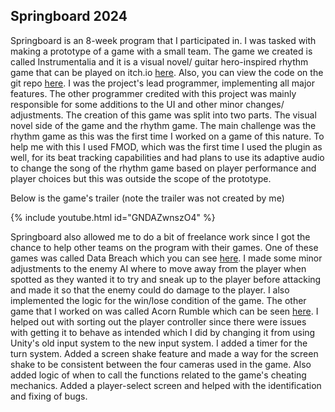 ## Springboard 2024

Springboard is an 8-week program that I participated in. I was tasked with making a prototype of a game with a small team. 
The game we created is called Instrumentalia and it is a visual novel/ guitar hero-inspired rhythm game that can be played on itch.io <a href="https://ji117.itch.io/instrumentalia">here</a>. Also, you can view the code on the git repo <a href="https://github.com/ji117/Instrumentalia">here</a>. 
I was the project's lead programmer, implementing all major features. The other programmer credited with this project was mainly responsible for some additions to the UI and other minor changes/ adjustments.
The creation of this game was split into two parts. The visual novel side of the game and the rhythm game. The main challenge was the rhythm game as this was the first time I worked on a game of this nature. To help me with this I used FMOD, which was the first time I used the plugin as well, for its beat tracking capabilities and had plans to use its adaptive audio to change the song of the rhythm game based on player performance and player choices but this was outside the scope of the prototype.

Below is the game's trailer (note the trailer was not created by me) 

{% include youtube.html id="GNDAZwnszO4" %}

Springboard also allowed me to do a bit of freelance work since I got the chance to help other teams on the program with their games. 
One of these games was called Data Breach which you can see <a href="https://teamc.itch.io/data-breach">here</a>. I made some minor adjustments to the enemy AI where to move away from the player when spotted as they wanted it to try and sneak up to the player before attacking and made it so that the enemy could do damage to the player. I also implemented the logic for the win/lose condition of the game. 
The other game that I worked on was called Acorn Rumble which can be seen <a href="https://jasonts.itch.io/acorn-rumble">here</a>. I helped out with sorting out the player controller since there were issues with getting it to behave as intended which I did by changing it from using Unity's old input system to the new input system. I added a timer for the turn system. Added a screen shake feature and made a way for the screen shake to be consistent between the four cameras used in the game. Also added logic of when to call the functions related to the game's cheating mechanics. Added a player-select screen and helped with the identification and fixing of bugs.   
